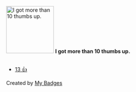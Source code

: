 <img src="https://my-badges.github.io/my-badges/thumbs-up-10.png" alt="I got more than 10 thumbs up." title="I got more than 10 thumbs up." width="128">
<strong>I got more than 10 thumbs up.</strong>
<br><br>

* <a href="https://github.com/VSCodeVim/Vim/issues/9668#issuecomment-2976567562">13 👍</a>


Created by <a href="https://github.com/my-badges/my-badges">My Badges</a>